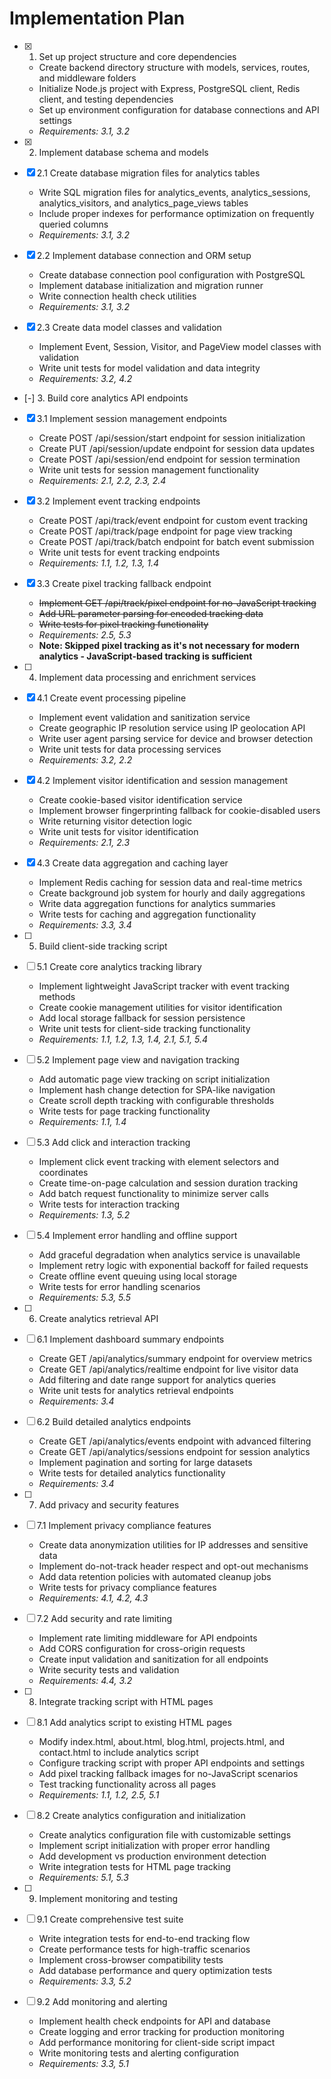 # Implementation Plan

- [x] 1. Set up project structure and core dependencies
  - Create backend directory structure with models, services, routes, and middleware folders
  - Initialize Node.js project with Express, PostgreSQL client, Redis client, and testing dependencies
  - Set up environment configuration for database connections and API settings
  - _Requirements: 3.1, 3.2_

- [x] 2. Implement database schema and models
- [x] 2.1 Create database migration files for analytics tables
  - Write SQL migration files for analytics_events, analytics_sessions, analytics_visitors, and analytics_page_views tables
  - Include proper indexes for performance optimization on frequently queried columns
  - _Requirements: 3.1, 3.2_

- [x] 2.2 Implement database connection and ORM setup
  - Create database connection pool configuration with PostgreSQL
  - Implement database initialization and migration runner
  - Write connection health check utilities
  - _Requirements: 3.1, 3.2_

- [x] 2.3 Create data model classes and validation
  - Implement Event, Session, Visitor, and PageView model classes with validation
  - Write unit tests for model validation and data integrity
  - _Requirements: 3.2, 4.2_

- [-] 3. Build core analytics API endpoints
- [x] 3.1 Implement session management endpoints
  - Create POST /api/session/start endpoint for session initialization
  - Create PUT /api/session/update endpoint for session data updates
  - Create POST /api/session/end endpoint for session termination
  - Write unit tests for session management functionality
  - _Requirements: 2.1, 2.2, 2.3, 2.4_

- [x] 3.2 Implement event tracking endpoints
  - Create POST /api/track/event endpoint for custom event tracking
  - Create POST /api/track/page endpoint for page view tracking
  - Create POST /api/track/batch endpoint for batch event submission
  - Write unit tests for event tracking endpoints
  - _Requirements: 1.1, 1.2, 1.3, 1.4_

- [x] 3.3 Create pixel tracking fallback endpoint
  - ~~Implement GET /api/track/pixel endpoint for no-JavaScript tracking~~
  - ~~Add URL parameter parsing for encoded tracking data~~
  - ~~Write tests for pixel tracking functionality~~
  - _Requirements: 2.5, 5.3_
  - **Note: Skipped pixel tracking as it's not necessary for modern analytics - JavaScript-based tracking is sufficient**

- [ ] 4. Implement data processing and enrichment services
- [x] 4.1 Create event processing pipeline
  - Implement event validation and sanitization service
  - Create geographic IP resolution service using IP geolocation API
  - Write user agent parsing service for device and browser detection
  - Write unit tests for data processing services
  - _Requirements: 3.2, 2.2_

- [x] 4.2 Implement visitor identification and session management
  - Create cookie-based visitor identification service
  - Implement browser fingerprinting fallback for cookie-disabled users
  - Write returning visitor detection logic
  - Write unit tests for visitor identification
  - _Requirements: 2.1, 2.3_

- [x] 4.3 Create data aggregation and caching layer
  - Implement Redis caching for session data and real-time metrics
  - Create background job system for hourly and daily aggregations
  - Write data aggregation functions for analytics summaries
  - Write tests for caching and aggregation functionality
  - _Requirements: 3.3, 3.4_

- [ ] 5. Build client-side tracking script
- [ ] 5.1 Create core analytics tracking library
  - Implement lightweight JavaScript tracker with event tracking methods
  - Create cookie management utilities for visitor identification
  - Add local storage fallback for session persistence
  - Write unit tests for client-side tracking functionality
  - _Requirements: 1.1, 1.2, 1.3, 1.4, 2.1, 5.1, 5.4_

- [ ] 5.2 Implement page view and navigation tracking
  - Add automatic page view tracking on script initialization
  - Implement hash change detection for SPA-like navigation
  - Create scroll depth tracking with configurable thresholds
  - Write tests for page tracking functionality
  - _Requirements: 1.1, 1.4_

- [ ] 5.3 Add click and interaction tracking
  - Implement click event tracking with element selectors and coordinates
  - Create time-on-page calculation and session duration tracking
  - Add batch request functionality to minimize server calls
  - Write tests for interaction tracking
  - _Requirements: 1.3, 5.2_

- [ ] 5.4 Implement error handling and offline support
  - Add graceful degradation when analytics service is unavailable
  - Implement retry logic with exponential backoff for failed requests
  - Create offline event queuing using local storage
  - Write tests for error handling scenarios
  - _Requirements: 5.3, 5.5_

- [ ] 6. Create analytics retrieval API
- [ ] 6.1 Implement dashboard summary endpoints
  - Create GET /api/analytics/summary endpoint for overview metrics
  - Create GET /api/analytics/realtime endpoint for live visitor data
  - Add filtering and date range support for analytics queries
  - Write unit tests for analytics retrieval endpoints
  - _Requirements: 3.4_

- [ ] 6.2 Build detailed analytics endpoints
  - Create GET /api/analytics/events endpoint with advanced filtering
  - Create GET /api/analytics/sessions endpoint for session analytics
  - Implement pagination and sorting for large datasets
  - Write tests for detailed analytics functionality
  - _Requirements: 3.4_

- [ ] 7. Add privacy and security features
- [ ] 7.1 Implement privacy compliance features
  - Create data anonymization utilities for IP addresses and sensitive data
  - Implement do-not-track header respect and opt-out mechanisms
  - Add data retention policies with automated cleanup jobs
  - Write tests for privacy compliance features
  - _Requirements: 4.1, 4.2, 4.3_

- [ ] 7.2 Add security and rate limiting
  - Implement rate limiting middleware for API endpoints
  - Add CORS configuration for cross-origin requests
  - Create input validation and sanitization for all endpoints
  - Write security tests and validation
  - _Requirements: 4.4, 3.2_

- [ ] 8. Integrate tracking script with HTML pages
- [ ] 8.1 Add analytics script to existing HTML pages
  - Modify index.html, about.html, blog.html, projects.html, and contact.html to include analytics script
  - Configure tracking script with proper API endpoints and settings
  - Add pixel tracking fallback images for no-JavaScript scenarios
  - Test tracking functionality across all pages
  - _Requirements: 1.1, 1.2, 2.5, 5.1_

- [ ] 8.2 Create analytics configuration and initialization
  - Create analytics configuration file with customizable settings
  - Implement script initialization with proper error handling
  - Add development vs production environment detection
  - Write integration tests for HTML page tracking
  - _Requirements: 5.1, 5.3_

- [ ] 9. Implement monitoring and testing
- [ ] 9.1 Create comprehensive test suite
  - Write integration tests for end-to-end tracking flow
  - Create performance tests for high-traffic scenarios
  - Implement cross-browser compatibility tests
  - Add database performance and query optimization tests
  - _Requirements: 3.3, 5.2_

- [ ] 9.2 Add monitoring and alerting
  - Implement health check endpoints for API and database
  - Create logging and error tracking for production monitoring
  - Add performance monitoring for client-side script impact
  - Write monitoring tests and alerting configuration
  - _Requirements: 3.3, 5.1_